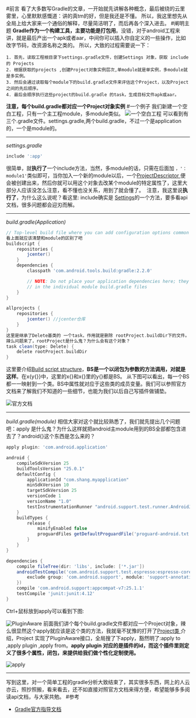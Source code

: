 #前言
看了大多数写Gradle的文章，一开始就先讲解各种概念，最后被绕的云里雾里，心里默默感慨道：讲的真tm的好，但是我还是不懂。
所以，我这里想先从全局上给大家来一个通俗的解释，尽量简洁明了，而后再各个深入进去。
#阐明主题
**Gradle作为一个构建工具，主要功能是打包用**。没错，对于android工程来讲，就是最后产出一个apk或者aar，中间你可以插入你自定义的一些操作，比如改字节码，改资源名称之类的。
所以，大致的过程需要说一下：
```
1. 首先，读取工程根目录下settings.gradle文件，创建Settings 对象，获取 include 的 Projects
2. 根据获取的projects ,创建Project对象实例层次,单module就是单实例，多module就是多实例。
3. 然后会通过读取每个module下的build.gradle文件来评估这个Project，以及Project之间的先后顺序。
4. 最后会顺序执行这些project的build.gradle 的task，生成目标文件apk或aar。
```
**注意，每个build.gradle都对应一个Project对象实例**
#一个例子
我们新建一个空白工程，只有一个主工程module，多module类似。
![一个空白工程](http://upload-images.jianshu.io/upload_images/22193-c95e379a656bcfa0.png?imageMogr2/auto-orient/strip%7CimageView2/2/w/1240)
可以看到有三个.gradle文件。settings.gradle,两个build.gradle，不过一个是application的，一个是module的。
****
*settings.gradle*
``` gradle
include ':app'

```
很简单，就**执行了**一个include方法，当然，多module的话，只需在后面加 `，'：module1'`类似即可，当你加入一个新的module以后，一个[ProjectDescriptor
](https://docs.gradle.org/current/javadoc/org/gradle/api/initialization/ProjectDescriptor.html)便会被创建出来，然后你就可以用这个对象去改某个module的特定属性了，这里大部分人应该没怎么注意，看不懂也没关系，用到了就会懂了。
 注意，我这里说**执行了**，为什么这么说呢？看这里: include确实是 [Settings](https://docs.gradle.org/current/dsl/org.gradle.api.initialization.Settings.html)的一个方法，要多看api文档，很多问题都会迎刃而解。 
****
*build.gradle(Application)*
```gradle
// Top-level build file where you can add configuration options common to all sub-projects/modules.
看上面就应该清楚和module的区别了吧
buildscript {
    repositories {
        jcenter()
    }
    dependencies {
        classpath 'com.android.tools.build:gradle:2.2.0'

        // NOTE: Do not place your application dependencies here; they belong
        // in the individual module build.gradle files
    }
}

allprojects {
    repositories {
        jcenter() //jcenter仓库
    }
}
这里是继承了Delete基类的 一个task，作用就是删除 rootProject.buildDir下的文件。
辣么问题来了，rootProject是什么鬼？为什么会有这个对象？
task clean(type: Delete) {
    delete rootProject.buildDir
}
```
这里要介绍[Build script structure](https://docs.gradle.org/current/dsl/#N10060)，**BS是一个以闭包为参数的方法调用，对就是这样**。在x{y{}}中，这里的x{}和x{}里的y{}都是BS。
从下图可以看出，每一个BS都一一映射到一个类。BS中属性就对应于这些类的成员变量。我们可以参照官方文档来了解我们不知道的一些细节，也能为我们以后自己写插件做铺垫。

![ 官方文档](http://upload-images.jianshu.io/upload_images/22193-fcc68ba5777b7e8e.png?imageMogr2/auto-orient/strip%7CimageView2/2/w/1240)
****
*build.gradle(module)*
相信大家对这个就比较熟悉了，我们就先提出几个问题吧：apply 是什么鬼？为什么这样就把android主module用到的BS全部都包含进去了？android{}这个东西是怎么来的？
```gradle
apply plugin: 'com.android.application'

android {
    compileSdkVersion 25
    buildToolsVersion "25.0.1"
    defaultConfig {
        applicationId "com.shang.myapplication"
        minSdkVersion 10
        targetSdkVersion 25
        versionCode 1
        versionName "1.0"
        testInstrumentationRunner "android.support.test.runner.AndroidJUnitRunner"
    }
    buildTypes {
        release {
            minifyEnabled false
            proguardFiles getDefaultProguardFile('proguard-android.txt'), 'proguard-rules.pro'
        }
    }
}

dependencies {
    compile fileTree(dir: 'libs', include: ['*.jar'])
    androidTestCompile('com.android.support.test.espresso:espresso-core:2.2.2', {
        exclude group: 'com.android.support', module: 'support-annotations'
    })
    compile 'com.android.support:appcompat-v7:25.1.1'
    testCompile 'junit:junit:4.12'
}

```
Ctrl+鼠标放到apply可以看到下图:

![PluginAware](http://upload-images.jianshu.io/upload_images/22193-8fde9c5d334c04e0.png?imageMogr2/auto-orient/strip%7CimageView2/2/w/1240)
前面我们讲个每个build.gradle文件都对应一个Project对象，辣么很显然这个apply就应该是这个类的方法，我就毫不犹豫的打开了[Project类
](https://docs.gradle.org/current/dsl/org.gradle.api.Project.html)介绍，Project 实现了PluginAware接口，全局搜了下apply，豁然明了:apply to ,apply plugin ,apply from。**apply plugin 对应的是插件的id，而这个插件里则定义了很多个属性，闭包，来提供给我们做个性化定制使用。**

![apply](http://upload-images.jianshu.io/upload_images/22193-1ac834f1a051da71.png?imageMogr2/auto-orient/strip%7CimageView2/2/w/1240)

****
写到这里，对一个简单工程的gradle分析大致结束了，其实很多东西，网上的人云亦云，照抄照搬，看来看去，还不如直接对照官方文档来得方便，希望能够多多阅读api文档，与大家共勉。
#参考
* [Gradle官方指导文档](https://docs.gradle.org/current/dsl/org.gradle.api.Project.html)
